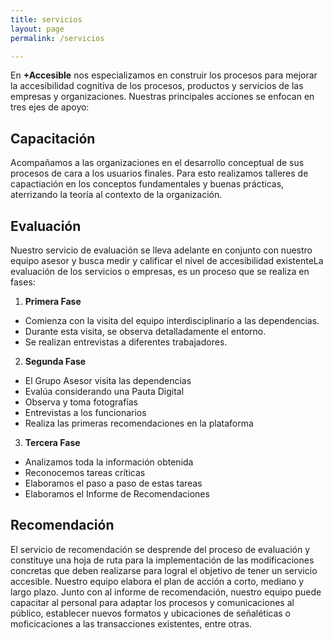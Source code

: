 ```yaml
---
title: servicios
layout: page
permalink: /servicios

---
```


En **+Accesible** nos especializamos en construir los procesos para mejorar la accesibilidad cognitiva de los procesos, productos y servicios de las empresas y organizaciones. Nuestras principales acciones se enfocan en tres ejes de apoyo:

## Capacitación

Acompañamos a las organizaciones en el desarrollo conceptual de sus procesos de cara a los usuarios finales. Para esto realizamos talleres de capactiación en los conceptos fundamentales y buenas prácticas, aterrizando la teoría al contexto de la organización.

## Evaluación

Nuestro servicio de evaluación se lleva adelante en conjunto con nuestro equipo asesor y busca medir y calificar el nivel de accesibilidad existenteLa evaluación de los servicios o empresas, es un proceso que se realiza en fases:

1. **Primera Fase**
 - Comienza con la visita del equipo interdisciplinario a las dependencias.
 - Durante esta visita, se observa detalladamente el entorno.
 - Se realizan entrevistas a diferentes trabajadores.
2. **Segunda Fase**
 - El Grupo Asesor visita las dependencias
 - Evalúa considerando una Pauta Digital
 - Observa y toma fotografías
 - Entrevistas a los funcionarios
 - Realiza las primeras recomendaciones en la plataforma
3. **Tercera Fase**
 - Analizamos toda la información obtenida
 - Reconocemos tareas críticas
 - Elaboramos el paso a paso de estas tareas
 - Elaboramos el Informe de Recomendaciones


## Recomendación

El servicio de recomendación se desprende del proceso de evaluación y constituye una hoja de ruta para la implementación de las modificaciones concretas que deben realizarse para logral el objetivo de tener un servicio accesible. Nuestro equipo elabora el plan de acción a corto, mediano y largo plazo. Junto con al informe de recomendación, nuestro equipo puede capacitar al personal para adaptar los procesos y comunicaciones al público, establecer nuevos formatos y ubicaciones de señaléticas o moficicaciones a las transacciones existentes, entre otras.
